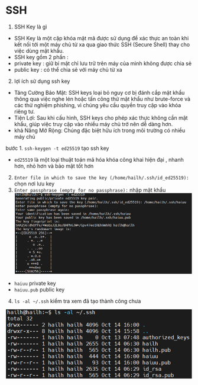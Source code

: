 # SSH
1. SSH Key là gì 
- SSH Key là một cặp khóa mật mã được sử dụng để xác thực an toàn khi kết nối tới một máy chủ từ xa qua giao thức SSH (Secure Shell) thay cho việc dùng mật khẩu.
- SSH key gồm 2 phần :
- private key : giữ bí mật chỉ lưu trữ trên máy của mình không được chia sẻ 
- public key : có thể chia sẻ với máy chủ từ xa 
2. lợi ích sử dụng ssh key 
- Tăng Cường Bảo Mật: SSH keys loại bỏ nguy cơ bị đánh cắp mật khẩu thông qua việc nghe lén hoặc tấn công thử mật khẩu như brute-force và các thử nghiệm phishing, vì chúng yêu cầu quyền truy cập vào khóa riêng tư.
- Tiện Lợi: Sau khi cấu hình, SSH keys cho phép xác thực không cần mật khẩu, giúp việc truy cập vào nhiều máy chủ trở nên dễ dàng hơn. 
- khả Năng Mở Rộng: Chúng đặc biệt hữu ích trong môi trường có nhiều máy chủ

bước 1. `ssh-keygen -t ed25519` tạo ssh key
- `ed25519` là một loại thuật toán mã hóa khóa công khai hiện đại , nhanh hơn, nhỏ hơn và bảo mật tốt hơn
2. `Enter file in which to save the key (/home/hailh/.ssh/id_ed25519): ` chọn nơi lưu key
3. `Enter passphrase (empty for no passphrase):` nhập mật khẩu 
![](./images/a.png)
- `haiuu` private key 
- `haiuu.pub` public key

4. `ls -al ~/.ssh` kiểm tra xem đã tạo thành công chưa 

![](./images/b.png)







